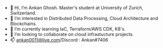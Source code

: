 - 👋 Hi, I’m Ankan Ghosh. Master's student at University of Zurich, Switzerland.
- 👀 I’m interested in Distributed Data Processing, Cloud Architecture and Blockchains.
- 🌱 I’m currently learning IaC, Terraform/AWS CDK, K8's.
- 💞️ I’m looking to collaborate on cloud infrastucture projects.
- 📫 ankan0011@live.com/Discord : Ankan#7406 

<!---
Ankan0011/Ankan0011 is a ✨ special ✨ repository because its `README.md` (this file) appears on your GitHub profile.
You can click the Preview link to take a look at your changes.
--->
